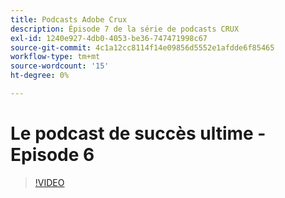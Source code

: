 ```yaml
---
title: Podcasts Adobe Crux
description: Épisode 7 de la série de podcasts CRUX
exl-id: 1240e927-4db0-4053-be36-747471998c67
source-git-commit: 4c1a12cc8114f14e09856d5552e1afdde6f85465
workflow-type: tm+mt
source-wordcount: '15'
ht-degree: 0%

---
```


# Le podcast de succès ultime - Episode 6

>[!VIDEO](https://video.tv.adobe.com/v/3429332?quality=12learn=on)
